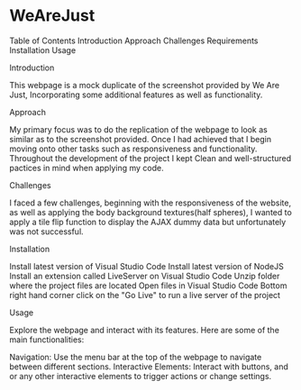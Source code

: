 # WeAreJust
Table of Contents
Introduction
Approach
Challenges
Requirements
Installation
Usage


Introduction

This webpage is a mock duplicate of the screenshot provided by We Are Just, Incorporating some additional features as well as functionality.

Approach

My primary focus was to do the replication of the webpage to look as similar as to the screenshot provided. Once I had achieved that I begin moving onto other tasks such as responsiveness and functionality. Throughout the development of the project I kept Clean and well-structured pactices in mind when applying my code.

Challenges

I faced a few challenges, beginning with the responsiveness of the website, as well as applying the body background textures(half spheres), I wanted to apply a tile flip function to display the AJAX dummy data but unfortunately was not successful.

Installation

Install latest version of Visual Studio Code
Install latest version of NodeJS
Install an extension called LiveServer on Visual Studio Code
Unzip folder where the project files are located
Open files in Visual Studio Code
Bottom right hand corner click on the "Go Live" to run a live server of the project

Usage

Explore the webpage and interact with its features. Here are some of the main functionalities:

Navigation: Use the menu bar at the top of the webpage to navigate between different sections.
Interactive Elements: Interact with buttons, and or any other interactive elements to trigger actions or change settings.
